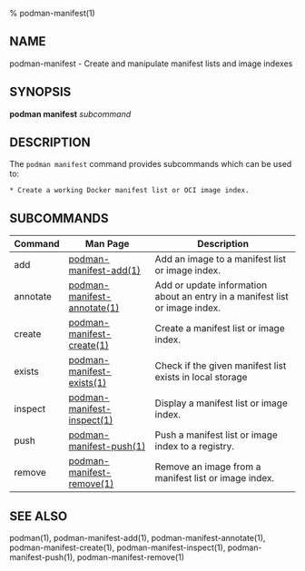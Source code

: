 % podman-manifest(1)

## NAME
podman\-manifest - Create and manipulate manifest lists and image indexes

## SYNOPSIS
**podman manifest** *subcommand*

## DESCRIPTION
The `podman manifest` command provides subcommands which can be used to:

    * Create a working Docker manifest list or OCI image index.

## SUBCOMMANDS

| Command  | Man Page                                                     | Description                                                                 |
| -------- | ------------------------------------------------------------ | --------------------------------------------------------------------------- |
| add      | [podman-manifest-add(1)](podman-manifest-add.1.md)           | Add an image to a manifest list or image index.                             |
| annotate | [podman-manifest-annotate(1)](podman-manifest-annotate.1.md) | Add or update information about an entry in a manifest list or image index. |
| create   | [podman-manifest-create(1)](podman-manifest-create.1.md)     | Create a manifest list or image index.                                      |
| exists   | [podman-manifest-exists(1)](podman-manifest-exists.1.md)     | Check if the given manifest list exists in local storage                    |
| inspect  | [podman-manifest-inspect(1)](podman-manifest-inspect.1.md)   | Display a manifest list or image index.                                     |
| push     | [podman-manifest-push(1)](podman-manifest-push.1.md)         | Push a manifest list or image index to a registry.                          |
| remove   | [podman-manifest-remove(1)](podman-manifest-remove.1.md)     | Remove an image from a manifest list or image index.                        |

## SEE ALSO
podman(1), podman-manifest-add(1), podman-manifest-annotate(1), podman-manifest-create(1), podman-manifest-inspect(1), podman-manifest-push(1), podman-manifest-remove(1)
